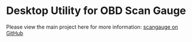 # Desktop Utility for OBD Scan Gauge

Please view the main project here for more information:
[scangauge on GitHub](https://github.com/neiman3/scangauge)
